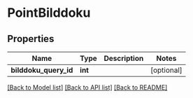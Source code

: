 # PointBilddoku

## Properties
Name | Type | Description | Notes
------------ | ------------- | ------------- | -------------
**bilddoku_query_id** | **int** |  | [optional] 

[[Back to Model list]](../README.md#documentation-for-models) [[Back to API list]](../README.md#documentation-for-api-endpoints) [[Back to README]](../README.md)

